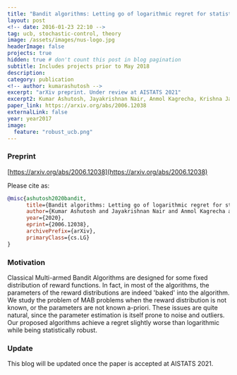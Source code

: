 ```yaml
---
title: "Bandit algorithms: Letting go of logarithmic regret for statistical robustness"
layout: post
<!-- date: 2016-01-23 22:10 -->
tag: ucb, stochastic-control, theory
image: /assets/images/nus-logo.jpg
headerImage: false
projects: true
hidden: true # don't count this post in blog pagination
subtitle: Includes projects prior to May 2018
description: 
category: publication
<!-- author: kumarashutosh -->
excerpt: "arXiv preprint. Under review at AISTATS 2021"
excerpt2: Kumar Ashutosh, Jayakrishnan Nair, Anmol Kagrecha, Krishna Jagannathan
paper_link: https://arxiv.org/abs/2006.12038
externalLink: false
year: year2017
image:
  feature: "robust_ucb.png"
---
```


### Preprint

[https://arxiv.org/abs/2006.12038](https://arxiv.org/abs/2006.12038)

Please cite as:

```bibtex
@misc{ashutosh2020bandit,
      title={Bandit algorithms: Letting go of logarithmic regret for statistical robustness}, 
      author={Kumar Ashutosh and Jayakrishnan Nair and Anmol Kagrecha and Krishna Jagannathan},
      year={2020},
      eprint={2006.12038},
      archivePrefix={arXiv},
      primaryClass={cs.LG}
}
```

### Motivation &nbsp;

Classical Multi-armed Bandit Algorithms are designed for some fixed distribution of reward functions. In fact, in most of the algorithms, the parameters of the reward distributions are indeed 'baked' into the algorithm. We study the problem of MAB problems when the reward distribution is not known, or the parameters are not known a-priori. These issues are quite natural, since the parameter estimation is itself prone to noise and outliers. Our proposed algorithms achieve a regret slightly worse than logarithmic while being statistically robust.

### Update &nbsp;

This blog will be updated once the paper is accepted at AISTATS 2021. 